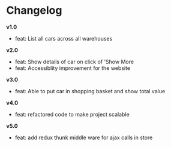 # Changelog

**v1.0**
- feat: List all cars across all warehouses

**v2.0**
- feat: Show details of car on click of 'Show More
- feat: Accessiblity improvement for the website

**v3.0**
- feat: Able to put car in shopping basket and show total value

**v4.0**
- feat: refactored code to make project scalable

**v5.0**
- feat: add redux thunk middle ware for ajax calls in store